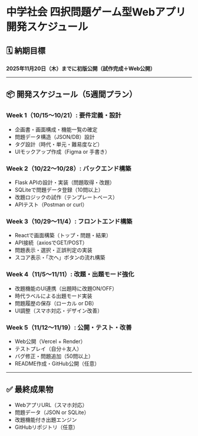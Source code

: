# 中学社会 四択問題ゲーム型Webアプリ 開発スケジュール

## 🗓 納期目標
**2025年11月20日（木）までに初版公開（試作完成＋Web公開）**

---

## 📦 開発スケジュール（5週間プラン）

### Week 1（10/15〜10/21）: 要件定義・設計
- 企画書・画面構成・機能一覧の確定
- 問題データ構造（JSON/DB）設計
- タグ設計（時代・単元・難易度など）
- UIモックアップ作成（Figma or 手書き）

### Week 2（10/22〜10/28）: バックエンド構築
- Flask APIの設計・実装（問題取得・改題）
- SQLiteで問題データ登録（10問以上）
- 改題ロジックの試作（テンプレートベース）
- APIテスト（Postman or curl）

### Week 3（10/29〜11/4）: フロントエンド構築
- Reactで画面構築（トップ・問題・結果）
- API接続（axiosでGET/POST）
- 問題表示・選択・正誤判定の実装
- スコア表示・「次へ」ボタンの流れ構築

### Week 4（11/5〜11/11）: 改題・出題モード強化
- 改題機能のUI連携（出題時に改題ON/OFF）
- 時代ラベルによる出題モード実装
- 問題履歴の保存（ローカル or DB）
- UI調整（スマホ対応・デザイン改善）

### Week 5（11/12〜11/19）: 公開・テスト・改善
- Web公開（Vercel + Render）
- テストプレイ（自分＋友人）
- バグ修正・問題追加（50問以上）
- README作成・GitHub公開（任意）

---

## ✅ 最終成果物
- WebアプリURL（スマホ対応）
- 問題データ（JSON or SQLite）
- 改題機能付き出題エンジン
- GitHubリポジトリ（任意）

